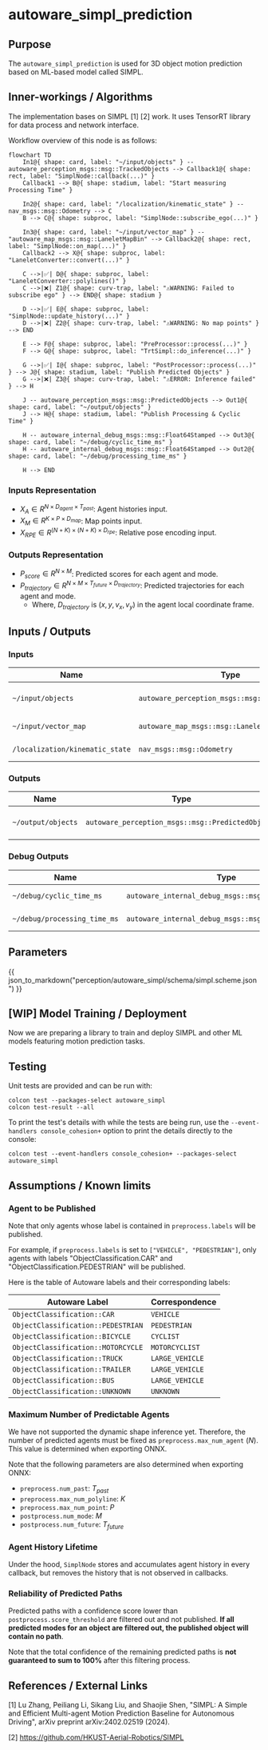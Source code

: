 # autoware_simpl_prediction

## Purpose

The `autoware_simpl_prediction` is used for 3D object motion prediction based on ML-based model called SIMPL.

## Inner-workings / Algorithms

The implementation bases on SIMPL [1] [2] work. It uses TensorRT library for data process and network interface.

Workflow overview of this node is as follows:

```mermaid
flowchart TD
    In1@{ shape: card, label: "~/input/objects" } -- autoware_perception_msgs::msg::TrackedObjects --> Callback1@{ shape: rect, label: "SimplNode::callback(...)" }
    Callback1 --> B@{ shape: stadium, label: "Start measuring Processing Time" }

    In2@{ shape: card, label: "/localization/kinematic_state" } -- nav_msgs::msg::Odometry --> C
    B --> C@{ shape: subproc, label: "SimplNode::subscribe_ego(...)" }

    In3@{ shape: card, label: "~/input/vector_map" } -- "autoware_map_msgs::msg::LaneletMapBin" --> Callback2@{ shape: rect, label: "SimplNode::on_map(...)" }
    Callback2 --> X@{ shape: subproc, label: "LaneletConverter::convert(...)" }

    C -->|✅| D@{ shape: subproc, label: "LaneletConverter::polylines()" }
    C -->|❌| Z1@{ shape: curv-trap, label: "⚠️WARNING: Failed to subscribe ego" } --> END@{ shape: stadium }

    D -->|✅| E@{ shape: subproc, label: "SimplNode::update_history(...)" }
    D -->|❌| Z2@{ shape: curv-trap, label: "⚠️WARNING: No map points" } --> END

    E --> F@{ shape: subproc, label: "PreProcessor::process(...)" }
    F --> G@{ shape: subproc, label: "TrtSimpl::do_inference(...)" }

    G -->|✅| I@{ shape: subproc, label: "PostProcessor::process(...)" } --> J@{ shape: stadium, label: "Publish Predicted Objects" }
    G -->|❌| Z3@{ shape: curv-trap, label: "⚠️ERROR: Inference failed" } --> H

    J -- autoware_perception_msgs::msg::PredictedObjects --> Out1@{ shape: card, label: "~/output/objects" }
    J --> H@{ shape: stadium, label: "Publish Processing & Cyclic Time" }

    H -- autoware_internal_debug_msgs::msg::Float64Stamped --> Out3@{ shape: card, label: "~/debug/cyclic_time_ms" }
    H -- autoware_internal_debug_msgs::msg::Float64Stamped --> Out2@{ shape: card, label: "~/debug/processing_time_ms" }

    H --> END
```

### Inputs Representation

- $X_A\in R^{N\times D_{agent}\times T_{past}}$: Agent histories input.
- $X_M\in R^{K\times P\times D_{map}}$: Map points input.
- $X_{RPE}\in R^{(N+K)\times (N+K)\times D_{rpe}}$: Relative pose encoding input.

### Outputs Representation

- $P_{score}\in R^{N\times M}$: Predicted scores for each agent and mode.
- $P_{trajectory}\in R^{N\times M\times T_{future}\times D_{trajectory}}$: Predicted trajectories for each agent and mode.
  - Where, $D_{trajectory}$ is $(x, y, v_x, v_y)$ in the agent local coordinate frame.

## Inputs / Outputs

### Inputs

| Name                            | Type                                            | Description           |
| ------------------------------- | ----------------------------------------------- | --------------------- |
| `~/input/objects`               | `autoware_perception_msgs::msg::TrackedObjects` | Input tracked agents. |
| `~/input/vector_map`            | `autoware_map_msgs::msg::LaneletMapBin`         | Input vector map.     |
| `/localization/kinematic_state` | `nav_msgs::msg::Odometry`                       | Ego vehicle odometry. |

### Outputs

| Name               | Type                                              | Description               |
| ------------------ | ------------------------------------------------- | ------------------------- |
| `~/output/objects` | `autoware_perception_msgs::msg::PredictedObjects` | Predicted agents' motion. |

### Debug Outputs

| Name                         | Type                                                | Description           |
| ---------------------------- | --------------------------------------------------- | --------------------- |
| `~/debug/cyclic_time_ms`     | `autoware_internal_debug_msgs::msg::Float64Stamped` | Cyclic time [ms].     |
| `~/debug/processing_time_ms` | `autoware_internal_debug_msgs::msg::Float64Stamped` | Processing time [ms]. |

## Parameters

{{ json_to_markdown("perception/autoware_simpl/schema/simpl.scheme.json") }}

## [WIP] Model Training / Deployment

Now we are preparing a library to train and deploy SIMPL and other ML models featuring motion prediction tasks.

## Testing

Unit tests are provided and can be run with:

```shell
colcon test --packages-select autoware_simpl
colcon test-result --all
```

To print the test's details with while the tests are being run, use the `--event-handlers console_cohesion+` option to print the details directly to the console:

```shell
colcon test --event-handlers console_cohesion+ --packages-select autoware_simpl
```

## Assumptions / Known limits

### Agent to be Published

Note that only agents whose label is contained in `preprocess.labels` will be published.

For example, if `preprocess.labels` is set to `["VEHICLE", "PEDESTRIAN"]`, only agents with labels "ObjectClassification.CAR" and "ObjectClassification.PEDESTRIAN" will be published.

Here is the table of Autoware labels and their corresponding labels:

| Autoware Label                     | Correspondence  |
| ---------------------------------- | --------------- |
| `ObjectClassification::CAR`        | `VEHICLE`       |
| `ObjectClassification::PEDESTRIAN` | `PEDESTRIAN`    |
| `ObjectClassification::BICYCLE`    | `CYCLIST`       |
| `ObjectClassification::MOTORCYCLE` | `MOTORCYCLIST`  |
| `ObjectClassification::TRUCK`      | `LARGE_VEHICLE` |
| `ObjectClassification::TRAILER`    | `LARGE_VEHICLE` |
| `ObjectClassification::BUS`        | `LARGE_VEHICLE` |
| `ObjectClassification::UNKNOWN`    | `UNKNOWN`       |

### Maximum Number of Predictable Agents

We have not supported the dynamic shape inference yet. Therefore, the number of predicted agents must be fixed as `preprocess.max_num_agent` ($N$).
This value is determined when exporting ONNX.

Note that the following parameters are also determined when exporting ONNX:

- `preprocess.num_past`: $T_{past}$
- `preprocess.max_num_polyline`: $K$
- `preprocess.max_num_point`: $P$
- `postprocess.num_mode`: $M$
- `postprocess.num_future`: $T_{future}$

### Agent History Lifetime

Under the hood, `SimplNode` stores and accumulates agent history in every callback, but removes the history that is not observed in callbacks.

### Reliability of Predicted Paths

Predicted paths with a confidence score lower than `postprocess.score_threshold` are filtered out and not published.
**If all predicted modes for an object are filtered out, the published object will contain no path**.

Note that the total confidence of the remaining predicted paths is **not guaranteed to sum to 100%** after this filtering process.

## References / External Links

[1] Lu Zhang, Peiliang Li, Sikang Liu, and Shaojie Shen, "SIMPL: A Simple and Efficient Multi-agent Motion Prediction Baseline for Autonomous Driving", arXiv preprint arXiv:2402.02519 (2024). <!-- cspell:disable-line -->

[2] <https://github.com/HKUST-Aerial-Robotics/SIMPL>
